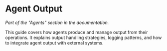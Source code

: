 # Agent Output

_Part of the "Agents" section in the documentation._

This guide covers how agents produce and manage output from their operations. It explains output handling strategies, logging patterns, and how to integrate agent output with external systems.
